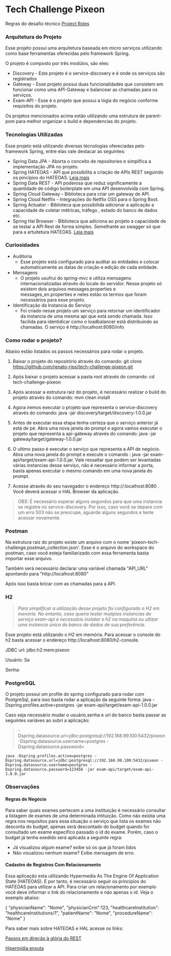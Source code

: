 # Tech Challenge Pixeon
Regras do desafio técnico [Project Roles](https://github.com/Pixeon/tech-challenge)

### Arquitetura do Projeto

Esse projeto possui uma arquitetura baseada em micro serviços utilizando como base ferramentas oferecidas pelo framework Spring.

O projeto é composto por três modúlos, são eles:

* Discovery - Este projeto é o service-discovery e é onde os serviços são registrados
* Gateway - Esse projeto possui duas funcionalidades que consistem em funcionar como uma API-Gateway e balancear as chamadas para os serviços. 
* Exam-API -  Esse é o projeto que possui a lógia do negócio conforme requisitos do projeto. 

Os projetos mencionados acima estão utilizando uma estrutura de parent-pom para melhor organizar o build e dependencias do projeto.



### Tecnologias Utilizadas

Esse projeto está utilizando diversas técnologias ofereciadas pelo framework Spring, entre elas vale destacar as seguintes: 

* Spring Data JPA - Aborta o conceito de repositories e simplifica a implementação JPA no projeto.
* Spring HATEOAS - API que possibilita a criação de APIs REST seguindo os pincípios do HATEOAS. [Leia mais](https://martinfowler.com/articles/richardsonMaturityModel.html)
* Spring Data REST - API poderosa que reduz significamente a quantidade de código boilerplate em uma API desenvolvida com Spring.
*  Spring Cloud Gateway - Biblioteca para criar um gateway de API.
* Spring Cloud Netflix - Integrações do Netflix OSS para o Spring Boot. 
* Spring Actuator - Biblioteca que possibilida adicionar a aplicação a capacidade de coletar métricas, tráfego , estado do banco de dados etc.
* Spring Hal Browser - Biblioteca que adiciona ao projeto a capacidade de se testar a API Rest de forma simples. Semelhante ao swagger só que para a artuitetura HATEOAS. [Leia mais](http://stateless.co/hal_specification.html) 

### Curiosidades

- Auditoria 
  - Esse projeto está configurado para auditar as entidades e colocar automaticamente as datas de criação e edição de cada entidade.
- Mensagens
  - O projeto usufrui do spring-mvc e utiliza mensagens internacionalizadas através do locale do servidor. Nesse projeto só existem dois arquivos messages.properties e messages_en.properties e neles estão os termos que foram necessários para esse projeto.
- Identificação da Instancia do Serviço
  - Foi criado nesse projeto um serviço para retornar um identificador da instancia de uma mesma api que está sendo chamada. Isso facilida para identidicar como o loadbalancer está distribuindo as chamadas. O serviço é http://localhost:8080/info

### Como rodar o projeto?

Abaixo estão listados os passos necessários para rodar o projeto.

1. Baixar o projeto do repositório através do comando: git clone https://github.com/renato-rjps/tech-challenge-pixeon.git

2. Após baixar o projeto acessar a pasta root através do comando: cd tech-challenge-pixeon

3. Após acessar a estrutura raiz do projeto, é necessário realizar o build do projeto através do comando:  mvn clean install

4. Agora iremos executar o projeto que representa o service-discovery através do comando: java -jar discovery/target/discovery-1.0.0.jar

5. Antes de executar essa etapa tenha certeza que o serviço anterior já  está de pé. Abra uma nova janela do prompt e agora vamos executar o projeto que representa a api-gateway através do comando: java -jar gateway/target/gateway-1.0.0.jar

6. O ultimo passo é executar o serviço que representa a API de negócio. Abra uma nova janela do prompt e execute o comando : java -jar exam-api/target/exam-api-1.0.0.jar. Vale ressaltar que podem ser levantadas várias instancias desse serviço, não é necessário informar a porta, basta apenas executar o mesmo comando em uma nova janela do prompt. 

7. Acesse através do seu navegador o endereço http://:localhost:8080 . Você deverá acessar o HAL Browser  da aplicação.

> OBS: É necessário esperar alguns segundos para que uma instancia se registre no service-discovery.
> Por isso, caso você se depare com um erro 503 não se preocupe, aguarde alguns segundos e tente acessar novamente. 

### Postman 

Na estrutura raiz do projeto existe um arquivo com o nome 'pixeon-tech-challenge.postman_collection.json'. Esse é o arquivo do workspace do postman, caso você esteja familiarizado com essa ferramenta basta importar esse arquivo. 

Também será necessário declarar uma variável chamada "API_URL" apontando para "http://localhost:8080" 

Após isso basta bricar com as chamadas para a API.

### H2

> *Para simplificar a utilização desse projeto foi configurado o H2 em menória. No entanto, caso queira testar mutiplas instancias do serviço exam-api é necessário instalar o h2 na maquina ou utlizar uma instancia única do banco de dados de sua preferência.* 

Esse projeto está utilizando o H2 em memória. Para acessar  o console do h2 basta acessar o endereço http://localhost:8080/h2-console. 

JDBC url: jdbc:h2:mem:pixeon

Usuário: Sa 

Senha:  

### PostgreSQL

O projeto possui um profile do spring configurado para rodar com PostgreSql, para isso basta rodar a aplicação da seguinte forma: java -Dspring.profiles.active=postgres -jar exam-api/target/exam-api-1.0.0.jar

Caso seja necessário mudar o usuário,senha e url do banco basta passar as seguintes variáves ao subri a aplicação:

> -Dspring.datasource.url=jdbc:postgresql://192.168.99.100:5432/pixeon
> -Dspring.datasource.username=postgres
> -Dspring.datasource.password=

`java -Dspring.profiles.active=postgres -Dspring.datasource.url=jdbc:postgresql://192.168.99.100:5432/pixeon
-Dspring.datasource.username=postgres
-Dspring.datasource.password=123456 -jar exam-api/target/exam-api-1.0.0.jar`

### Observações 

#### Regras de Negócio

Para saber quais exames pertecem a uma instituição é necessário consultar a listagem de exames de uma determinada intituição. Como não existia uma regra nos requisitos para essa situação o serviço que lista os exames não desconta do budget, apenas será descontado do budget quando for consultado um exame específico passado o id do exame. Porém, caso o budget já tenha exedido será aplicada a seguinte regra: 

- Já visualizou algum exame? exibe só os que já foram lidos 
- Não visualizou nenhum exame? Exibe mensagem de erro.

#### Cadastro de Registros Com Relacionamento

Essa aplicação esta utilizando Hypermedia As The Engine Of Application State (HATEOAS). E por tanto, é necessário seguir os principios do HATEOAS para utilizar a API. Para criar um relacionamento por exemplo você deve informar o link do relacionamento e não apenas o id. Veja o exemplo abaixo: 

{
	"physicianName": "Nome",
    "physicianCrm":123,
    "healthcareInstitution": "healthcareInstitutions/1",
    "patientName": "Nome",
    "procedureName": "Nome"
}

Para saber mais sobre HATEOAS e HAL acesse os links: 

[Passos em direção à glória do REST](https://martinfowler.com/articles/richardsonMaturityModel.html)

[Hipermídia enxuta](http://stateless.co/hal_specification.html) 